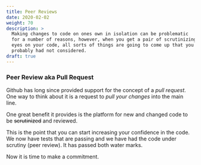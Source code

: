 ```yaml
---
title: Peer Reviews
date: 2020-02-02
weight: 70
description: >
  Making changes to code on ones own in isolation can be problematic
  for a number of reasons, however, when you get a pair of scrutinizing
  eyes on your code, all sorts of things are going to come up that you
  probably had not considered.
draft: true
---
```


### Peer Review aka Pull Request 

Github has long since provided support for the concept of a _pull
request_. One way to think about it is a request to _pull your
changes_ into the main line.

One great benefit it provides is the platform for new and changed code
to be ~~scrutinized~~ and reviewed.

This is the point that you can start increasing your confidence in the
code. We now have tests that are passing and we have had the code
under scrutiny (peer review). It has passed both water marks.

Now it is time to make a commitment.
